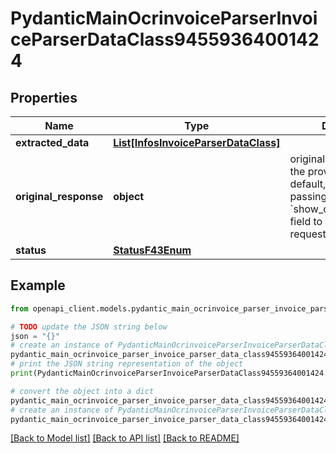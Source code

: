 # PydanticMainOcrinvoiceParserInvoiceParserDataClass94559364001424


## Properties

Name | Type | Description | Notes
------------ | ------------- | ------------- | -------------
**extracted_data** | [**List[InfosInvoiceParserDataClass]**](InfosInvoiceParserDataClass.md) |  | [optional] 
**original_response** | **object** | original response sent by the provider, hidden by default, show it by passing the &#x60;show_original_response&#x60; field to &#x60;true&#x60; in your request | [optional] 
**status** | [**StatusF43Enum**](StatusF43Enum.md) |  | 

## Example

```python
from openapi_client.models.pydantic_main_ocrinvoice_parser_invoice_parser_data_class94559364001424 import PydanticMainOcrinvoiceParserInvoiceParserDataClass94559364001424

# TODO update the JSON string below
json = "{}"
# create an instance of PydanticMainOcrinvoiceParserInvoiceParserDataClass94559364001424 from a JSON string
pydantic_main_ocrinvoice_parser_invoice_parser_data_class94559364001424_instance = PydanticMainOcrinvoiceParserInvoiceParserDataClass94559364001424.from_json(json)
# print the JSON string representation of the object
print(PydanticMainOcrinvoiceParserInvoiceParserDataClass94559364001424.to_json())

# convert the object into a dict
pydantic_main_ocrinvoice_parser_invoice_parser_data_class94559364001424_dict = pydantic_main_ocrinvoice_parser_invoice_parser_data_class94559364001424_instance.to_dict()
# create an instance of PydanticMainOcrinvoiceParserInvoiceParserDataClass94559364001424 from a dict
pydantic_main_ocrinvoice_parser_invoice_parser_data_class94559364001424_form_dict = pydantic_main_ocrinvoice_parser_invoice_parser_data_class94559364001424.from_dict(pydantic_main_ocrinvoice_parser_invoice_parser_data_class94559364001424_dict)
```
[[Back to Model list]](../README.md#documentation-for-models) [[Back to API list]](../README.md#documentation-for-api-endpoints) [[Back to README]](../README.md)


